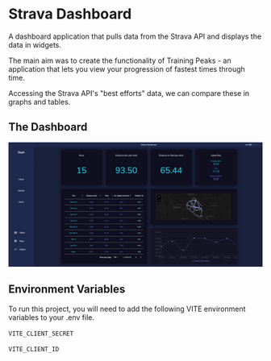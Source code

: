 
# Strava Dashboard

A dashboard application that pulls data from the Strava API and displays the data in widgets. 

The main aim was to create the functionality of Training Peaks - an application that lets you view your progression of fastest times through time.

Accessing the Strava API's "best efforts" data, we can compare these in graphs and tables.


## The Dashboard

![Dashboard](./src/assets/screenshot.png)


## Environment Variables

To run this project, you will need to add the following VITE environment variables to your .env file.

`VITE_CLIENT_SECRET`

`VITE_CLIENT_ID`

